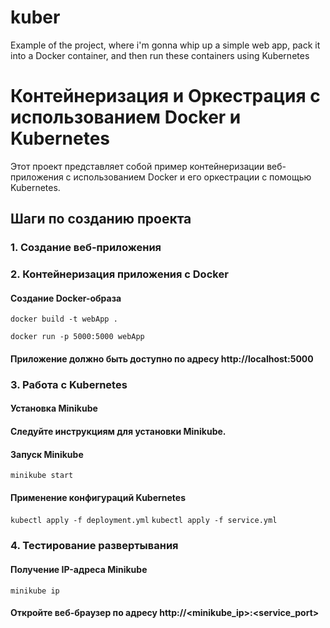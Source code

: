 # kuber
Example of the project, where i'm gonna whip up a simple web app, pack it into a Docker container, and then run these containers using Kubernetes



# Контейнеризация и Оркестрация с использованием Docker и Kubernetes

Этот проект представляет собой пример контейнеризации веб-приложения с использованием Docker и его оркестрации с помощью Kubernetes.

## Шаги по созданию проекта

### 1. Создание веб-приложения

### 2. Контейнеризация приложения с Docker

#### Создание Docker-образа

```docker build -t webApp . ```

```docker run -p 5000:5000 webApp```

#### Приложение должно быть доступно по адресу http://localhost:5000

### 3. Работа с Kubernetes

#### Установка Minikube
#### Следуйте инструкциям для установки Minikube.
#### Запуск Minikube

```minikube start```

#### Применение конфигураций Kubernetes

```kubectl apply -f deployment.yml```
```kubectl apply -f service.yml```

### 4. Тестирование развертывания

#### Получение IP-адреса Minikube

```minikube ip```

#### Откройте веб-браузер по адресу http://<minikube_ip>:<service_port>
